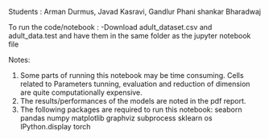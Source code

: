 Students : Arman Durmus, Javad Kasravi, Gandlur Phani shankar Bharadwaj

To run the code/notebook :
-Download adult_dataset.csv and adult_data.test and have them in the same folder as the jupyter notebook file

Notes:
1. Some parts of running this notebook may be time consuming. Cells related to Parameters tunning, evaluation and reduction of dimension are quite computationally expensive.
2. The results/performances of the models are noted in the pdf report. 
3. The following packages are required to run this notebook:
seaborn
pandas
numpy
matplotlib
graphviz
subprocess
sklearn
os
IPython.display
torch

